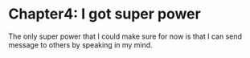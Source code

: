 # Chapter4: I got super power

The only super power that I could make sure for now is that I can send message to others by speaking in my mind.
